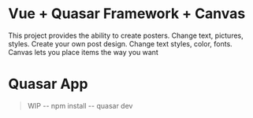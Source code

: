 # Vue + Quasar Framework + Canvas

This project provides the ability to create posters. Change text, pictures, styles. 
Create your own post design. Change text styles, color, fonts.
Canvas lets you place items the way you want

# Quasar App
> WIP
-- npm install
-- quasar dev
